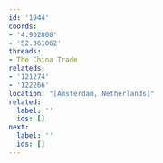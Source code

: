 ```yaml
---
id: '1944'
coords:
- '4.902808'
- '52.361062'
threads:
- The China Trade
relateds:
- '121274'
- '122266'
location: "[Amsterdam, Netherlands]"
related:
  label: ''
  ids: []
next:
  label: ''
  ids: []
---
```

